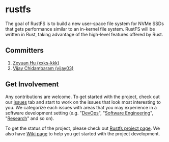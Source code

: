 # rustfs
The goal of RustFS is to build a new user-space file system for NVMe SSDs that gets performance similar to an in-kernel file system. 
RustFS will be written in Rust, taking advantage of the high-level features offered by Rust. 

## Committers
1. [Zeyuan Hu (xxks-kkk)](http://github.com/xxks-kkk)
3. [Vijay Chidambaram (vijay03)](https://github.com/vijay03)

## Get Involvement
Any contributions are welcome. To get started with the project, check out  our
[issues](https://github.com/utsaslab/rustfs/issues) tab and start to work
on the issues that look most interesting to you. We categorize each issues with areas that you
may experience in a software development setting (e.g. "[DevOps](https://github.com/utsaslab/rustfs/issues?q=is%3Aissue+is%3Aopen+label%3ADevOps)",
"[Software Engineering](https://github.com/utsaslab/rustfs/issues?q=is%3Aissue+is%3Aopen+label%3A%22Software+Engineering%22)",
"[Research](https://github.com/utsaslab/rustfs/issues?q=is%3Aissue+is%3Aopen+label%3AResearch)" and so on).

To get the status of the project, please
check out [Rustfs project page](https://github.com/utsaslab/rustfs/projects/1). 
We also have [Wiki page](https://github.com/utsaslab/rustfs/wiki) to help you
get started with the project development.

